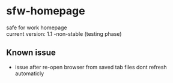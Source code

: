 # sfw-homepage
safe for work homepage  
current version: 1.1 -non-stable (testing phase)  

## Known issue
* issue after re-open browser from saved tab files dont refresh automaticly
